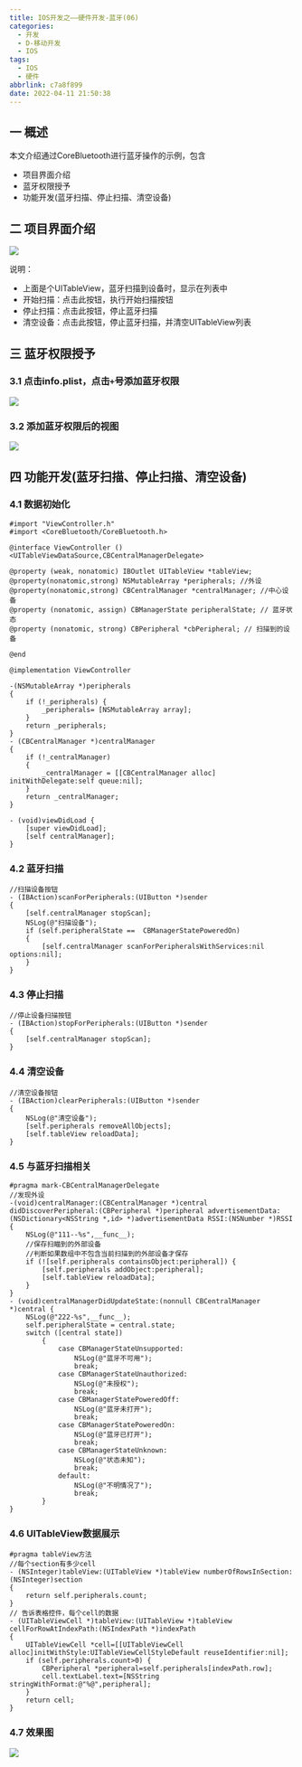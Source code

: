 ```yaml
---
title: IOS开发之——硬件开发-蓝牙(06)
categories:
  - 开发
  - D-移动开发
  - IOS
tags:
  - IOS
  - 硬件
abbrlink: c7a8f899
date: 2022-04-11 21:50:38
---
```

## 一 概述

本文介绍通过CoreBluetooth进行蓝牙操作的示例，包含

* 项目界面介绍
* 蓝牙权限授予
* 功能开发(蓝牙扫描、停止扫描、清空设备)

<!--more-->

## 二 项目界面介绍

![][1]

说明：

* 上面是个UITableView，蓝牙扫描到设备时，显示在列表中
* 开始扫描：点击此按钮，执行开始扫描按钮
* 停止扫描：点击此按钮，停止蓝牙扫描
* 清空设备：点击此按钮，停止蓝牙扫描，并清空UITableView列表

## 三 蓝牙权限授予

### 3.1 点击info.plist，点击`+`号添加蓝牙权限
![][2]
### 3.2 添加蓝牙权限后的视图

![][3]

## 四 功能开发(蓝牙扫描、停止扫描、清空设备)

### 4.1 数据初始化

```
#import "ViewController.h"
#import <CoreBluetooth/CoreBluetooth.h>

@interface ViewController ()<UITableViewDataSource,CBCentralManagerDelegate>

@property (weak, nonatomic) IBOutlet UITableView *tableView;
@property(nonatomic,strong) NSMutableArray *peripherals; //外设
@property(nonatomic,strong) CBCentralManager *centralManager; //中心设备
@property (nonatomic, assign) CBManagerState peripheralState; // 蓝牙状态
@property (nonatomic, strong) CBPeripheral *cbPeripheral; // 扫描到的设备

@end

@implementation ViewController

-(NSMutableArray *)peripherals
{
    if (!_peripherals) {
        _peripherals= [NSMutableArray array];
    }
    return _peripherals;
}
- (CBCentralManager *)centralManager
{
    if (!_centralManager)
    {
        _centralManager = [[CBCentralManager alloc] initWithDelegate:self queue:nil];
    }
    return _centralManager;
}

- (void)viewDidLoad {
    [super viewDidLoad];
    [self centralManager];
}
```

### 4.2 蓝牙扫描

```
//扫描设备按钮
- (IBAction)scanForPeripherals:(UIButton *)sender
{
    [self.centralManager stopScan];
    NSLog(@"扫描设备");
    if (self.peripheralState ==  CBManagerStatePoweredOn)
    {
        [self.centralManager scanForPeripheralsWithServices:nil options:nil];
    }
}
```

### 4.3 停止扫描

```
//停止设备扫描按钮
- (IBAction)stopForPeripherals:(UIButton *)sender
{
    [self.centralManager stopScan];
}
```

### 4.4 清空设备

```
//清空设备按钮
- (IBAction)clearPeripherals:(UIButton *)sender
{
    NSLog(@"清空设备");
    [self.peripherals removeAllObjects];
    [self.tableView reloadData];
}
```

### 4.5 与蓝牙扫描相关

```
#pragma mark-CBCentralManagerDelegate
//发现外设
-(void)centralManager:(CBCentralManager *)central didDiscoverPeripheral:(CBPeripheral *)peripheral advertisementData:(NSDictionary<NSString *,id> *)advertisementData RSSI:(NSNumber *)RSSI
{
    NSLog(@"111--%s",__func__);
    //保存扫瞄到的外部设备
    //判断如果数组中不包含当前扫描到的外部设备才保存
    if (![self.peripherals containsObject:peripheral]) {
        [self.peripherals addObject:peripheral];
        [self.tableView reloadData];
    }
}
- (void)centralManagerDidUpdateState:(nonnull CBCentralManager *)central {
    NSLog(@"222-%s",__func__);
    self.peripheralState = central.state;
    switch ([central state])
        {
            case CBManagerStateUnsupported:
                NSLog(@"蓝牙不可用");
                break;
            case CBManagerStateUnauthorized:
                NSLog(@"未授权");
                break;
            case CBManagerStatePoweredOff:
                NSLog(@"蓝牙未打开");
                break;
            case CBManagerStatePoweredOn:
                NSLog(@"蓝牙已打开");
                break;
            case CBManagerStateUnknown:
                NSLog(@"状态未知");
                break;
            default:
                NSLog(@"不明情况了");
                break;
        }
}
```

### 4.6 UITableView数据展示

```
#pragma tableView方法
//每个section有多少cell
- (NSInteger)tableView:(UITableView *)tableView numberOfRowsInSection:(NSInteger)section
{
    return self.peripherals.count;
}
// 告诉表格控件，每个cell的数据
- (UITableViewCell *)tableView:(UITableView *)tableView cellForRowAtIndexPath:(NSIndexPath *)indexPath
{
    UITableViewCell *cell=[[UITableViewCell alloc]initWithStyle:UITableViewCellStyleDefault reuseIdentifier:nil];
    if (self.peripherals.count>0) {
        CBPeripheral *peripheral=self.peripherals[indexPath.row];
        cell.textLabel.text=[NSString stringWithFormat:@"%@",peripheral];
    }
    return cell;
}
```

### 4.7 效果图
![][4]






[1]:https://cdn.jsdelivr.net/gh/PGzxc/CDN/blog-ios/ios-devices-06-view.png
[2]:https://cdn.jsdelivr.net/gh/PGzxc/CDN/blog-ios/ios-devices-06-info-bluetooth-usage.png
[3]:https://cdn.jsdelivr.net/gh/PGzxc/CDN/blog-ios/ios-devices-06-info-bluetooth-view.png
[4]:https://cdn.jsdelivr.net/gh/PGzxc/CDN/blog-ios/ios-devices-06-corebluetooth-preview.gif
